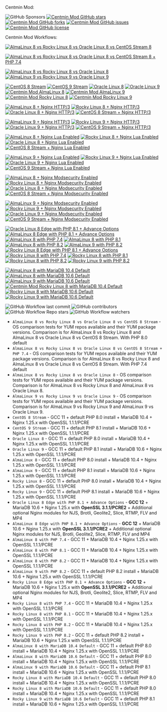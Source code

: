 Centmin Mod:

![GitHub Sponsors](https://img.shields.io/github/sponsors/centminmod) [![Centmin Mod GitHub stars](https://img.shields.io/github/stars/centminmod/centminmod.svg?style=flat-square)](https://github.com/centminmod/centminmod/stargazers) [![Centmin Mod GitHub forks](https://img.shields.io/github/forks/centminmod/centminmod.svg?style=flat-square)](https://github.com/centminmod/centminmod/network) [![Centmin Mod GitHub issues](https://img.shields.io/github/issues/centminmod/centminmod.svg?style=flat-square)](https://github.com/centminmod/centminmod/issues) [![Centmin Mod GitHub license](https://img.shields.io/badge/license-GPL-blue.svg?style=flat-square)](https://raw.githubusercontent.com/centminmod/centminmod/master/license.txt)

Centmin Mod Workflows:

[![AlmaLinux 8 vs Rocky Linux 8 vs Oracle Linux 8 vs CentOS Stream 8](https://github.com/centminmod/centminmod-workflows/actions/workflows/almalinux-vs-rockylinux-oracle-linux-centostream-8.yml/badge.svg)](https://github.com/centminmod/centminmod-workflows/actions/workflows/almalinux-vs-rockylinux-oracle-linux-centostream-8.yml)

[![AlmaLinux 8 vs Rocky Linux 8 vs Oracle Linux 8 vs CentOS Stream 8 + PHP 7.4](https://github.com/centminmod/centminmod-workflows/actions/workflows/almalinux-vs-rockylinux-oracle-linux-centostream-8-php7.4.yml/badge.svg)](https://github.com/centminmod/centminmod-workflows/actions/workflows/almalinux-vs-rockylinux-oracle-linux-centostream-8-php7.4.yml)

[![AlmaLinux 8 vs Rocky Linux 8 vs Oracle Linux 8](https://github.com/centminmod/centminmod-workflows/actions/workflows/almalinux-vs-rockylinux-oracle-linux-8.yml/badge.svg)](https://github.com/centminmod/centminmod-workflows/actions/workflows/almalinux-vs-rockylinux-oracle-linux-8.yml)
[![AlmaLinux 9 vs Rocky Linux 9 vs Oracle Linux 9](https://github.com/centminmod/centminmod-workflows/actions/workflows/almalinux-vs-rockylinux-oracle-linux-9.yml/badge.svg)](https://github.com/centminmod/centminmod-workflows/actions/workflows/almalinux-vs-rockylinux-oracle-linux-9.yml)

[![CentOS 8 Stream](https://github.com/centminmod/centminmod-workflows/actions/workflows/centos8stream.yml/badge.svg)](https://github.com/centminmod/centminmod-workflows/actions/workflows/centos8stream.yml) [![CentOS 9 Stream](https://github.com/centminmod/centminmod-workflows/actions/workflows/centos9stream.yml/badge.svg)](https://github.com/centminmod/centminmod-workflows/actions/workflows/centos9stream.yml) [![Oracle Linux 8](https://github.com/centminmod/centminmod-workflows/actions/workflows/oraclelinux8.yml/badge.svg)](https://github.com/centminmod/centminmod-workflows/actions/workflows/oraclelinux8.yml) [![Oracle Linux 9](https://github.com/centminmod/centminmod-workflows/actions/workflows/oraclelinux9.yml/badge.svg)](https://github.com/centminmod/centminmod-workflows/actions/workflows/oraclelinux9.yml) [![Centmin Mod AlmaLinux 8](https://github.com/centminmod/centminmod-workflows/actions/workflows/main.yml/badge.svg?branch=master)](https://github.com/centminmod/centminmod-workflows/actions/workflows/main.yml) [![Centmin Mod AlmaLinux 9](https://github.com/centminmod/centminmod-workflows/actions/workflows/almalinux9.yml/badge.svg)](https://github.com/centminmod/centminmod-workflows/actions/workflows/almalinux9.yml) [![Centmin Mod Rocky Linux 8](https://github.com/centminmod/centminmod-workflows/actions/workflows/rockylinux8.yml/badge.svg)](https://github.com/centminmod/centminmod-workflows/actions/workflows/rockylinux8.yml) [![Centmin Mod Rocky Linux 9](https://github.com/centminmod/centminmod-workflows/actions/workflows/rockylinux9.yml/badge.svg)](https://github.com/centminmod/centminmod-workflows/actions/workflows/rockylinux9.yml)

[![AlmaLinux 8 + Nginx HTTP/3](https://github.com/centminmod/centminmod-workflows/actions/workflows/almalinux8-nginx-http3.yml/badge.svg)](https://github.com/centminmod/centminmod-workflows/actions/workflows/almalinux8-nginx-http3.yml) [![Rocky Linux 8 + Nginx HTTP/3](https://github.com/centminmod/centminmod-workflows/actions/workflows/rockylinux8-nginx-http3.yml/badge.svg)](https://github.com/centminmod/centminmod-workflows/actions/workflows/rockylinux8-nginx-http3.yml) [![Oracle Linux 8 + Nginx HTTP/3](https://github.com/centminmod/centminmod-workflows/actions/workflows/oraclelinux8-nginx-http3.yml/badge.svg)](https://github.com/centminmod/centminmod-workflows/actions/workflows/oraclelinux8-nginx-http3.yml) [![CentOS 8 Stream + Nginx HTTP/3](https://github.com/centminmod/centminmod-workflows/actions/workflows/centos8stream-nginx-http3.yml/badge.svg)](https://github.com/centminmod/centminmod-workflows/actions/workflows/centos8stream-nginx-http3.yml)

[![AlmaLinux 9 + Nginx HTTP/3](https://github.com/centminmod/centminmod-workflows/actions/workflows/almalinux9-nginx-http3.yml/badge.svg)](https://github.com/centminmod/centminmod-workflows/actions/workflows/almalinux9-nginx-http3.yml) [![Rocky Linux 9 + Nginx HTTP/3](https://github.com/centminmod/centminmod-workflows/actions/workflows/rockylinux9-nginx-http3.yml/badge.svg)](https://github.com/centminmod/centminmod-workflows/actions/workflows/rockylinux9-nginx-http3.yml) [![Oracle Linux 9 + Nginx HTTP/3](https://github.com/centminmod/centminmod-workflows/actions/workflows/oraclelinux9-nginx-http3.yml/badge.svg)](https://github.com/centminmod/centminmod-workflows/actions/workflows/oraclelinux9-nginx-http3.yml) [![CentOS 9 Stream + Nginx HTTP/3](https://github.com/centminmod/centminmod-workflows/actions/workflows/centos9stream-nginx-http3.yml/badge.svg)](https://github.com/centminmod/centminmod-workflows/actions/workflows/centos9stream-nginx-http3.yml)

[![AlmaLinux 8 + Nginx Lua Enabled](https://github.com/centminmod/centminmod-workflows/actions/workflows/almalinux8-lua.yml/badge.svg)](https://github.com/centminmod/centminmod-workflows/actions/workflows/almalinux8-lua.yml) [![Rocky Linux 8 + Nginx Lua Enabled](https://github.com/centminmod/centminmod-workflows/actions/workflows/rockylinux8-lua.yml/badge.svg)](https://github.com/centminmod/centminmod-workflows/actions/workflows/rockylinux8-lua.yml) [![Oracle Linux 8 + Nginx Lua Enabled](https://github.com/centminmod/centminmod-workflows/actions/workflows/oraclelinux8-lua.yml/badge.svg)](https://github.com/centminmod/centminmod-workflows/actions/workflows/oraclelinux8-lua.yml) [![CentOS 8 Stream + Nginx Lua Enabled](https://github.com/centminmod/centminmod-workflows/actions/workflows/centos8stream-lua.yml/badge.svg)](https://github.com/centminmod/centminmod-workflows/actions/workflows/centos8stream-lua.yml)

[![AlmaLinux 9 + Nginx Lua Enabled](https://github.com/centminmod/centminmod-workflows/actions/workflows/almalinux9-lua.yml/badge.svg)](https://github.com/centminmod/centminmod-workflows/actions/workflows/almalinux9-lua.yml) [![Rocky Linux 9 + Nginx Lua Enabled](https://github.com/centminmod/centminmod-workflows/actions/workflows/rockylinux9-lua.yml/badge.svg)](https://github.com/centminmod/centminmod-workflows/actions/workflows/rockylinux9-lua.yml) [![Oracle Linux 9 + Nginx Lua Enabled](https://github.com/centminmod/centminmod-workflows/actions/workflows/oraclelinux9-lua.yml/badge.svg)](https://github.com/centminmod/centminmod-workflows/actions/workflows/oraclelinux9-lua.yml) [![CentOS 9 Stream + Nginx Lua Enabled](https://github.com/centminmod/centminmod-workflows/actions/workflows/centos9stream-lua.yml/badge.svg)](https://github.com/centminmod/centminmod-workflows/actions/workflows/centos9stream-lua.yml)

[![AlmaLinux 8 + Nginx Modsecurity Enabled](https://github.com/centminmod/centminmod-workflows/actions/workflows/almalinux8-modsecurity.yml/badge.svg)](https://github.com/centminmod/centminmod-workflows/actions/workflows/almalinux8-modsecurity.yml) [![Rocky Linux 8 + Nginx Modsecurity Enabled](https://github.com/centminmod/centminmod-workflows/actions/workflows/rockylinux8-modsecurity.yml/badge.svg)](https://github.com/centminmod/centminmod-workflows/actions/workflows/rockylinux8-modsecurity.yml) [![Oracle Linux 8 + Nginx Modsecurity Enabled](https://github.com/centminmod/centminmod-workflows/actions/workflows/oraclelinux8-modsecurity.yml/badge.svg)](https://github.com/centminmod/centminmod-workflows/actions/workflows/oraclelinux8-modsecurity.yml) [![CentOS 8 Stream + Nginx Modsecurity Enabled](https://github.com/centminmod/centminmod-workflows/actions/workflows/centos8stream-modsecurity.yml/badge.svg)](https://github.com/centminmod/centminmod-workflows/actions/workflows/centos8stream-modsecurity.yml)

[![AlmaLinux 9 + Nginx Modsecurity Enabled](https://github.com/centminmod/centminmod-workflows/actions/workflows/almalinux9-modsecurity.yml/badge.svg)](https://github.com/centminmod/centminmod-workflows/actions/workflows/almalinux9-modsecurity.yml) [![Rocky Linux 9 + Nginx Modsecurity Enabled](https://github.com/centminmod/centminmod-workflows/actions/workflows/rockylinux9-modsecurity.yml/badge.svg)](https://github.com/centminmod/centminmod-workflows/actions/workflows/rockylinux9-modsecurity.yml) [![Oracle Linux 9 + Nginx Modsecurity Enabled](https://github.com/centminmod/centminmod-workflows/actions/workflows/oraclelinux9-modsecurity.yml/badge.svg)](https://github.com/centminmod/centminmod-workflows/actions/workflows/oraclelinux9-modsecurity.yml) [![CentOS 9 Stream + Nginx Modsecurity Enabled](https://github.com/centminmod/centminmod-workflows/actions/workflows/centos9stream-modsecurity.yml/badge.svg)](https://github.com/centminmod/centminmod-workflows/actions/workflows/centos9stream-modsecurity.yml)

[![Oracle Linux 8 Edge with PHP 8.1 + Advance Options](https://github.com/centminmod/centminmod-workflows/actions/workflows/oraclelinux8-edge.yml/badge.svg)](https://github.com/centminmod/centminmod-workflows/actions/workflows/oraclelinux8-edge.yml) [![AlmaLinux 8 Edge with PHP 8.1 + Advance Options](https://github.com/centminmod/centminmod-workflows/actions/workflows/almalinux8-edge.yml/badge.svg)](https://github.com/centminmod/centminmod-workflows/actions/workflows/almalinux8-edge.yml) [![AlmaLinux 8 with PHP 7.4](https://github.com/centminmod/centminmod-workflows/actions/workflows/almalinux8-php7.4.yml/badge.svg)](https://github.com/centminmod/centminmod-workflows/actions/workflows/almalinux8-php7.4.yml) [![AlmaLinux 8 with PHP 8.1](https://github.com/centminmod/centminmod-workflows/actions/workflows/almalinux8-php8.1.yml/badge.svg)](https://github.com/centminmod/centminmod-workflows/actions/workflows/almalinux8-php8.1.yml) [![AlmaLinux 8 with PHP 8.2](https://github.com/centminmod/centminmod-workflows/actions/workflows/almalinux8-php8.2.yml/badge.svg)](https://github.com/centminmod/centminmod-workflows/actions/workflows/almalinux8-php8.2.yml) [![AlmaLinux 9 with PHP 8.2](https://github.com/centminmod/centminmod-workflows/actions/workflows/almalinux9-php8.2.yml/badge.svg)](https://github.com/centminmod/centminmod-workflows/actions/workflows/almalinux9-php8.2.yml) [![Rocky Linux 8 Edge with PHP 8.1 + Advance Options](https://github.com/centminmod/centminmod-workflows/actions/workflows/rockylinux8-edge.yml/badge.svg)](https://github.com/centminmod/centminmod-workflows/actions/workflows/rockylinux8-edge.yml) [![Rocky Linux 8 with PHP 7.4](https://github.com/centminmod/centminmod-workflows/actions/workflows/rockylinux8-php7.4.yml/badge.svg)](https://github.com/centminmod/centminmod-workflows/actions/workflows/rockylinux8-php7.4.yml) [![Rocky Linux 8 with PHP 8.1](https://github.com/centminmod/centminmod-workflows/actions/workflows/rockylinux8-php8.1.yml/badge.svg)](https://github.com/centminmod/centminmod-workflows/actions/workflows/rockylinux8-php8.1.yml) [![Rocky Linux 8 with PHP 8.2](https://github.com/centminmod/centminmod-workflows/actions/workflows/rockylinux8-php8.2.yml/badge.svg)](https://github.com/centminmod/centminmod-workflows/actions/workflows/rockylinux8-php8.2.yml) [![Rocky Linux 9 with PHP 8.2](https://github.com/centminmod/centminmod-workflows/actions/workflows/rockylinux9-php8.2.yml/badge.svg)](https://github.com/centminmod/centminmod-workflows/actions/workflows/rockylinux9-php8.2.yml) 

[![AlmaLinux 8 with MariaDB 10.4 Default](https://github.com/centminmod/centminmod-workflows/actions/workflows/almalinux8-mariadb10.4.yml/badge.svg)](https://github.com/centminmod/centminmod-workflows/actions/workflows/almalinux8-mariadb10.4.yml) [![AlmaLinux 8 with MariaDB 10.6 Default](https://github.com/centminmod/centminmod-workflows/actions/workflows/almalinux8-mariadb10.6.yml/badge.svg)](https://github.com/centminmod/centminmod-workflows/actions/workflows/almalinux8-mariadb10.6.yml) [![AlmaLinux 9 with MariaDB 10.6 Default](https://github.com/centminmod/centminmod-workflows/actions/workflows/almalinux9-mariadb10.6.yml/badge.svg)](https://github.com/centminmod/centminmod-workflows/actions/workflows/almalinux9-mariadb10.6.yml) [![Centmin Mod Rocky Linux 8 with MariaDB 10.4 Default](https://github.com/centminmod/centminmod-workflows/actions/workflows/rockylinux8-mariadb10.4.yml/badge.svg)](https://github.com/centminmod/centminmod-workflows/actions/workflows/rockylinux8-mariadb10.4.yml) [![Rocky Linux 8 with MariaDB 10.6 Default](https://github.com/centminmod/centminmod-workflows/actions/workflows/rockylinux8-mariadb10.6.yml/badge.svg)](https://github.com/centminmod/centminmod-workflows/actions/workflows/rockylinux8-mariadb10.6.yml) [![Rocky Linux 9 with MariaDB 10.6 Default](https://github.com/centminmod/centminmod-workflows/actions/workflows/rockylinux9-mariadb10.6.yml/badge.svg)](https://github.com/centminmod/centminmod-workflows/actions/workflows/rockylinux9-mariadb10.6.yml)

![GitHub Workflow last commit](https://img.shields.io/github/last-commit/centminmod/centminmod-workflows) ![GitHub contributors](https://img.shields.io/github/contributors/centminmod/centminmod-workflows) ![GitHub Workflow Repo stars](https://img.shields.io/github/stars/centminmod/centminmod-workflows) ![GitHub Workflow watchers](https://img.shields.io/github/watchers/centminmod/centminmod-workflows)


* `AlmaLinux 8 vs Rocky Linux 8 vs Oracle Linux 8 vs CentOS 8 Stream` - OS comparison tests for YUM repos available and their YUM package versions. Comparison is for AlmaLinux 8 vs Rocky Linux 8 and AlmaLinux 8 vs Oracle Linux 8 vs CentOS 8 Stream. With PHP 8.0 default
* `AlmaLinux 8 vs Rocky Linux 8 vs Oracle Linux 8 vs CentOS 8 Stream + PHP 7.4` - OS comparison tests for YUM repos available and their YUM package versions. Comparison is for AlmaLinux 8 vs Rocky Linux 8 and AlmaLinux 8 vs Oracle Linux 8 vs CentOS 8 Stream. With PHP 7.4 default
* `AlmaLinux 8 vs Rocky Linux 8 vs Oracle Linux 8` - OS comparison tests for YUM repos available and their YUM package versions. Comparison is for AlmaLinux 8 vs Rocky Linux 8 and AlmaLinux 8 vs Oracle Linux 8.
* `AlmaLinux 9 vs Rocky Linux 9 vs Oracle Linux 9` - OS comparison tests for YUM repos available and their YUM package versions. Comparison is for AlmaLinux 9 vs Rocky Linux 9 and AlmaLinux 9 vs Oracle Linux 9.
* `CentOS 8 Stream` - GCC 11 + default PHP 8.0 install + MariaDB 10.4 + Nginx 1.25.x with OpenSSL 1.1.1/PCRE
* `CentOS 9 Stream` - GCC 11 + default PHP 8.1 install + MariaDB 10.6 + Nginx 1.25.x with OpenSSL 1.1.1/PCRE
* `Oracle Linux 8` - GCC 11 + default PHP 8.0 install + MariaDB 10.4 + Nginx 1.25.x with OpenSSL 1.1.1/PCRE
* `Oracle Linux 9` - GCC 11 + default PHP 8.1 install + MariaDB 10.6 + Nginx 1.25.x with OpenSSL 1.1.1/PCRE
* `AlmaLinux 8` - GCC 11 + default PHP 8.0 install + MariaDB 10.4 + Nginx 1.25.x with OpenSSL 1.1.1/PCRE
* `AlmaLinux 9` - GCC 11 + default PHP 8.1 install + MariaDB 10.6 + Nginx 1.25.x with OpenSSL 1.1.1/PCRE
* `Rocky Linux 8` - GCC 11 + default PHP 8.0 install + MariaDB 10.4 + Nginx 1.25.x with OpenSSL 1.1.1/PCRE
* `Rocky Linux 9` - GCC 11 + default PHP 8.1 install + MariaDB 10.6 + Nginx 1.25.x with OpenSSL 1.1.1/PCRE
* `Oracle Linux 8 Edge with PHP 8.1 + Advance Options` - **GCC 12** + MariaDB 10.6 + Nginx 1.25.x with **OpenSSL 3.1.1/PCRE2** + Additional optional Nginx modules for NJS, Brotli, Geolite2, Slice, RTMP, FLV and MP4
* `AlmaLinux 8 Edge with PHP 8.1 + Advance Options` - **GCC 12** + MariaDB 10.6 + Nginx 1.25.x with **OpenSSL 3.1.1/PCRE2** + Additional optional Nginx modules for NJS, Brotli, Geolite2, Slice, RTMP, FLV and MP4
* `AlmaLinux 8 with PHP 7.4` - GCC 11 + MariaDB 10.4 + Nginx 1.25.x with OpenSSL 1.1.1/PCRE
* `AlmaLinux 8 with PHP 8.1` - GCC 11 + MariaDB 10.4 + Nginx 1.25.x with OpenSSL 1.1.1/PCRE
* `AlmaLinux 8 with PHP 8.2` - GCC 11 + MariaDB 10.4 + Nginx 1.25.x with OpenSSL 1.1.1/PCRE
* `AlmaLinux 9 with PHP 8.2` - GCC 11 + default PHP 8.2 install + MariaDB 10.6 + Nginx 1.25.x with OpenSSL 1.1.1/PCRE
* `Rocky Linux 8 Edge with PHP 8.1 + Advance Options` - **GCC 12** + MariaDB 10.6  + Nginx 1.25.x with **OpenSSL 3.1.1/PCRE2** + Additional optional Nginx modules for NJS, Brotli, Geolite2, Slice, RTMP, FLV and MP4
* `Rocky Linux 8 with PHP 7.4` - GCC 11 + MariaDB 10.4 + Nginx 1.25.x with OpenSSL 1.1.1/PCRE
* `Rocky Linux 8 with PHP 8.1` - GCC 11 + MariaDB 10.4 + Nginx 1.25.x with OpenSSL 1.1.1/PCRE
* `Rocky Linux 8 with PHP 8.2` - GCC 11 + MariaDB 10.4 + Nginx 1.25.x with OpenSSL 1.1.1/PCRE
* `Rocky Linux 9 with PHP 8.2` - GCC 11 + default PHP 8.2 install + MariaDB 10.6 + Nginx 1.25.x with OpenSSL 1.1.1/PCRE
* `AlmaLinux 8 with MariaDB 10.4 Default` - GCC 11 + default PHP 8.0 install + MariaDB 10.4 + Nginx 1.25.x with OpenSSL 1.1.1/PCRE
* `AlmaLinux 8 with MariaDB 10.6 Default` - GCC 11 + default PHP 8.0 install + MariaDB 10.4 + Nginx 1.25.x with OpenSSL 1.1.1/PCRE
* `AlmaLinux 9 with MariaDB 10.6 Default` - GCC 11 + default PHP 8.1 install + MariaDB 10.6 + Nginx 1.25.x with OpenSSL 1.1.1/PCRE
* `Rocky Linux 8 with MariaDB 10.4 Default` - GCC 11 + default PHP 8.0 install  + MariaDB 10.4 + Nginx 1.25.x with OpenSSL 1.1.1/PCRE
* `Rocky Linux 8 with MariaDB 10.6 Default` - GCC 11 + default PHP 8.0 install  + MariaDB 10.4 + Nginx 1.25.x with OpenSSL 1.1.1/PCRE
* `Rocky Linux 9 with MariaDB 10.6 Default` - GCC 11 + default PHP 8.1 install + MariaDB 10.6 + Nginx 1.25.x with OpenSSL 1.1.1/PCRE